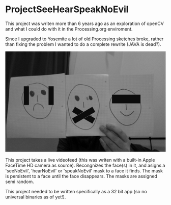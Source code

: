 ProjectSeeHearSpeakNoEvil
=========================

This project was writen more than 6 years ago as an exploration of openCV and what I could do with it in the Processing.org enviroment.

Since I upgraded to Yosemite a lot of old Processing sketches broke, rather than fixing the problem I wanted to do a complete rewrite (JAVA is dead?).

![alt tag](https://github.com/DeRaafMedia/ProjectSeeHearSpeakNoEvil/blob/master/bin/data/SeeHearSpeakNoEvil.png)

This project takes a live videofeed (this was writen with a built-in Apple FaceTime HD camera as source). Recongnizes the face(s) in it, and asigns a 'seeNoEvil', 'hearNoEvil' or 'speakNoEvil' mask to a face it finds. The mask is persistent to a face until the face disappears. The masks are assigned semi random.

This project needed to be written specifically as a 32 bit app (so no universal binaries as of yet!).

